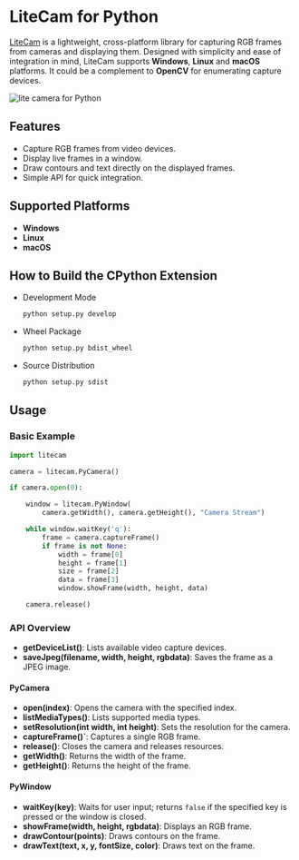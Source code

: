 # LiteCam for Python
[LiteCam](https://github.com/yushulx/cmake-cpp-barcode-qrcode-mrz/tree/main/litecam) is a lightweight, cross-platform library for capturing RGB frames from cameras and displaying them. Designed with simplicity and ease of integration in mind, LiteCam supports **Windows**, **Linux** and **macOS** platforms. It could be a complement to **OpenCV** for enumerating capture devices.

![lite camera for Python](https://www.dynamsoft.com/codepool/img/2025/01/lite-camera-python.png)

## Features

- Capture RGB frames from video devices.
- Display live frames in a window.
- Draw contours and text directly on the displayed frames.
- Simple API for quick integration.

## Supported Platforms

- **Windows**
- **Linux**
- **macOS**

## How to Build the CPython Extension    
- Development Mode
    
    ```bash
    python setup.py develop
    ```

- Wheel Package

    ```bash
    python setup.py bdist_wheel
    ```

- Source Distribution

    ```bash
    python setup.py sdist
    ```

## Usage

### Basic Example

```python
import litecam

camera = litecam.PyCamera()

if camera.open(0):

    window = litecam.PyWindow(
        camera.getWidth(), camera.getHeight(), "Camera Stream")

    while window.waitKey('q'):
        frame = camera.captureFrame()
        if frame is not None:
            width = frame[0]
            height = frame[1]
            size = frame[2]
            data = frame[3]
            window.showFrame(width, height, data)

    camera.release()
```

### API Overview

- **getDeviceList()**: Lists available video capture devices.
- **saveJpeg(filename, width, height, rgbdata)**: Saves the frame as a JPEG image.

#### PyCamera
- **open(index)**: Opens the camera with the specified index.
- **listMediaTypes()**: Lists supported media types.
- **setResolution(int width, int height)**: Sets the resolution for the camera.
- **captureFrame()`**: Captures a single RGB frame.
- **release()**: Closes the camera and releases resources.
- **getWidth()**: Returns the width of the frame.
- **getHeight()**: Returns the height of the frame.

#### PyWindow
- **waitKey(key)**: Waits for user input; returns `false` if the specified key is pressed or the window is closed.
- **showFrame(width, height, rgbdata)**: Displays an RGB frame.
- **drawContour(points)**: Draws contours on the frame.
- **drawText(text, x, y, fontSize, color)**: Draws text on the frame.